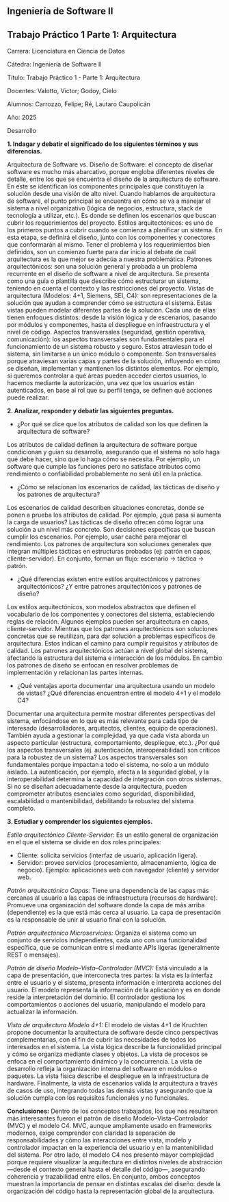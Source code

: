 ## Ingeniería de Software II
## Trabajo Práctico 1 Parte 1: Arquitectura


Carrera: Licenciatura en Ciencia de Datos

Cátedra: Ingeniería de Software II

Título: Trabajo Práctico 1 - Parte 1: Arquitectura

Docentes: Valotto, Victor; Godoy, Cielo

Alumnos: Carrozzo, Felipe; Ré, Lautaro Caupolicán

Año: 2025

Desarrollo

**1. Indagar y debatir el significado de los siguientes términos y sus diferencias.**

Arquitectura de Software vs. Diseño de Software: el concepto de diseñar software es mucho más abarcativo, porque engloba diferentes niveles de detalle, entre los que se encuentra el diseño de la arquitectura de software. En este se identifican los componentes principales que constituyen la solución desde una visión de alto nivel.
Cuando hablamos de arquitectura de software, el punto principal se encuentra en cómo se va a manejar el sistema a nivel organizativo (lógica de negocios, estructura, stack de tecnología a utilizar, etc.). Es donde se definen los escenarios que buscan cubrir los requerimientos del proyecto.
Estilos arquitectónicos: es uno de los primeros puntos a cubrir cuando se comienza a planificar un sistema. En esta etapa, se definirá el diseño, junto con los componentes y conectores que conformarán al mismo.
Tener el problema y los requerimientos bien definidos, son un comienzo fuerte para dar inicio al debate de cuál arquitectura es la que mejor se adecúa a nuestra problemática.
Patrones arquitectónicos: son una solución general y probada a un problema recurrente en el diseño de software a nivel de arquitectura. Se presenta como una guía o plantilla que describe cómo estructurar un sistema, teniendo en cuenta el contexto y las restricciones del proyecto.
Vistas de arquitectura (Modelos: 4+1, Siemens, SEI, C4): son representaciones de la solución que ayudan a comprender cómo se estructura el sistema. Estas vistas pueden modelar diferentes partes de la solución. Cada una de ellas tienen enfoques distintos: desde la visión lógica y de escenarios, pasando por módulos y componentes, hasta el despliegue en infraestructura y el nivel de código.
Aspectos transversales (seguridad, gestión operativa, comunicación): los aspectos transversales son fundamentales para el funcionamiento de un sistema robusto y seguro. Estos atraviesan todo el sistema, sin limitarse a un único módulo o componente. Son transversales porque atraviesan varias capas y partes de la solución, influyendo en cómo se diseñan, implementan y mantienen los distintos elementos.
Por ejemplo, si queremos controlar a qué áreas pueden acceder ciertos usuarios, lo hacemos mediante la autorización, una vez que los usuarios están autenticados, en base al rol que su perfil tenga, se definen qué acciones puede realizar.

**2. Analizar, responder y debatir las siguientes preguntas.**

- ¿Por qué se dice que los atributos de calidad son los que definen la arquitectura de software?

Los atributos de calidad definen la arquitectura de software porque condicionan y guían su desarrollo, asegurando que el sistema no solo haga qué debe hacer, sino que lo haga cómo se necesita. Por ejemplo, un software que cumple las funciones pero no satisface atributos como rendimiento o confiabilidad probablemente no será útil en la práctica.

- ¿Cómo se relacionan los escenarios de calidad, las tácticas de diseño y los patrones de arquitectura?
  
Los escenarios de calidad describen situaciones concretas, donde se ponen a prueba los atributos de calidad. Por ejemplo, ¿qué pasa si aumenta la carga de usuarios?
Las tácticas de diseño ofrecen cómo lograr una solución a un nivel más concreto. Son decisiones específicas que buscan cumplir los escenarios. Por ejemplo, usar caché para mejorar el rendimiento.
Los patrones de arquitectura son soluciones generales que integran múltiples tácticas en estructuras probadas (ej: patrón en capas, cliente-servidor). En conjunto, forman un flujo:  escenario → táctica → patrón.

- ¿Qué diferencias existen entre estilos arquitectónicos y patrones arquitectónicos? ¿Y entre patrones arquitectónicos y patrones de diseño?

Los estilos arquitectónicos, son modelos abstractos que definen el vocabulario de los componentes y conectores del sistema, estableciendo reglas de relación. Algunos ejemplos pueden ser arquitectura en capas, cliente-servidor. Mientras que los patrones arquitectónicos son soluciones concretas que se reutilizan, para dar solución a problemas específicos de arquitectura. Estos indican el camino para cumplir requisitos y atributos de calidad.
Los patrones arquitectónicos actúan a nivel global del sistema, afectando la estructura del sistema e interacción de los módulos. En cambio los patrones de diseño se enfocan en resolver problemas de implementación y relacionan las partes internas. 

- ¿Qué ventajas aporta documentar una arquitectura usando un modelo de vistas? ¿Qué diferencias encuentran entre el modelo 4+1 y el modelo C4?

Documentar una arquitectura permite mostrar diferentes perspectivas del sistema, enfocándose en lo que es más relevante para cada tipo de interesado (desarrolladores, arquitectos, clientes, equipo de operaciones). También ayuda a gestionar la complejidad, ya que cada vista aborda un aspecto particular (estructura, comportamiento, despliegue, etc.).
¿Por qué los aspectos transversales (ej. autenticación, interoperabilidad) son críticos para la robustez de un sistema?
Los aspectos transversales son fundamentales porque impactan a todo el sistema, no solo a un módulo aislado. La autenticación, por ejemplo, afecta a la seguridad global, y la interoperabilidad determina la capacidad de integración con otros sistemas. Si no se diseñan adecuadamente desde la arquitectura, pueden comprometer atributos esenciales como seguridad, disponibilidad, escalabilidad o mantenibilidad, debilitando la robustez del sistema completo.

**3. Estudiar y comprender los siguientes ejemplos.**

*Estilo arquitectónico Cliente-Servidor:* Es un estilo general de organización en el que el sistema se divide en dos roles principales: 
- Cliente: solicita servicios (interfaz de usuario, aplicación ligera). 
- Servidor: provee servicios (procesamiento, almacenamiento, lógica de negocio).
Ejemplo: aplicaciones web con navegador (cliente) y servidor web.

*Patrón arquitectónico Capas:* Tiene una dependencia de las capas más cercanas al usuario a las capas de infraestructura (recursos de hardware). Promueve una organización del software donde la capa de más arriba (dependiente) es la que está más cerca al usuario. La capa de presentación es la responsable de unir al usuario final con la solución.

*Patrón arquitectónico Microservicios:* Organiza el sistema como un conjunto de servicios independientes, cada uno con una funcionalidad específica, que se comunican entre sí mediante APIs ligeras (generalmente REST o mensajes).

*Patrón de diseño Modelo–Vista–Controlador (MVC):* Está vinculado a la capa de presentación, que interconecta tres partes: la vista es la interfaz entre el usuario y el sistema, presenta información e interpreta acciones del usuario. El modelo representa la información de la aplicación y es en donde reside la interpretación del dominio. El controlador gestiona los comportamientos o acciones del usuario, manipulando el modelo para actualizar la información.

*Vista de arquitectura Modelo 4+1:* El modelo de vistas 4+1 de Kruchten propone documentar la arquitectura de software desde cinco perspectivas complementarias, con el fin de cubrir las necesidades de todos los interesados en el sistema. La vista lógica describe la funcionalidad principal y cómo se organiza mediante clases y objetos. La vista de procesos se enfoca en el comportamiento dinámico y la concurrencia. La vista de desarrollo refleja la organización
interna del software en módulos o paquetes. La vista física describe el despliegue en la infraestructura de hardware. Finalmente, la vista de escenarios valida la arquitectura a través de casos de uso, integrando todas las demás vistas y asegurando que la solución cumpla con los requisitos funcionales y no funcionales.

**Conclusiones:**
Dentro de los conceptos trabajados, los que nos resultaron más interesantes fueron el patrón de diseño Modelo–Vista–Controlador (MVC) y el modelo C4. MVC, aunque ampliamente usado en frameworks modernos, exige comprender con claridad la separación de responsabilidades y cómo las interacciones entre vista, modelo y controlador impactan en la experiencia del usuario y en la mantenibilidad del sistema. Por otro lado, el modelo C4 nos presentó mayor complejidad
porque requiere visualizar la arquitectura en distintos niveles de abstracción —desde el contexto general hasta el detalle del código—, asegurando coherencia y trazabilidad entre ellos. En conjunto, ambos conceptos muestran la importancia de pensar en distintas escalas del diseño: desde la organización del código hasta la representación global de la arquitectura.
